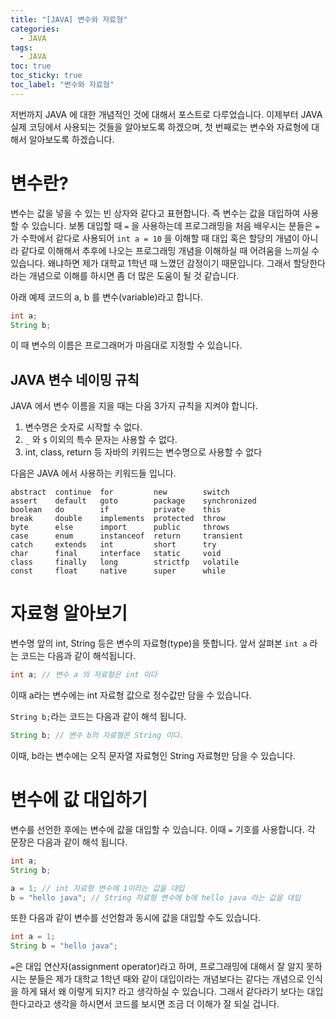 ```yaml
---
title: "[JAVA] 변수와 자료형"
categories:
  - JAVA
tags:
  - JAVA
toc: true
toc_sticky: true
toc_label: "변수와 자료형"
---
```


저번까지 JAVA 에 대한 개념적인 것에 대해서 포스트로 다루었습니다. 이제부터 JAVA 실제 코딩에서 사용되는 것들을 알아보도록 하겠으며, 첫 번째로는 변수와 자료형에 대해서 알아보도록 하겠습니다.

# 변수란?
변수는 값을 넣을 수 있는 빈 상자와 같다고 표현합니다. 즉 변수는 값을 대입하여 사용할 수 있습니다.
보통 대입할 때 `=` 을 사용하는데 프로그래밍을 처음 배우시는 분들은 `=` 가 수학에서 같다로 사용되어 `int a = 10` 을 이해할 때 대입 혹은 할당의 개념이 아니라 같다로 이해해서 추후에 나오는 프로그래밍 개념을 이해하실 때 어려움을 느끼실 수 있습니다. 왜냐하면 제가 대학교 1학년 때 느꼈던 감정이기 때문입니다. 그래서 할당한다라는 개념으로 이해를 하시면 좀 더 많은 도움이 될 것 같습니다.

아래 예제 코드의 a, b 를 변수(variable)라고 합니다.

``` java
int a;
String b; 
```

이 때 변수의 이름은 프로그래머가 마음대로 지정할 수 있습니다.

## JAVA 변수 네이밍 규칙
JAVA 에서 변수 이름을 지을 때는 다음 3가지 규칙을 지켜야 합니다.

1. 변수명은 숫자로 시작할 수 없다.
2. `_` 와 `$` 이외의 특수 문자는 사용할 수 없다.
3. int, class, return 등 자바의 키워드는 변수명으로 사용할 수 없다

다음은 JAVA 에서 사용하는 키워드들 입니다.

```
abstract  continue  for         new        switch
assert    default   goto        package    synchronized
boolean   do        if          private    this
break     double    implements  protected  throw
byte      else      import      public     throws
case      enum      instanceof  return     transient
catch     extends   int         short      try
char      final     interface   static     void
class     finally   long        strictfp   volatile
const     float     native      super      while
```

# 자료형 알아보기

변수명 앞의 int, String 등은 변수의 자료형(type)을 뜻합니다. 앞서 살펴본 `int a` 라는 코드는 다음과 같이 해석됩니다.

```java
int a; // 변수 a 의 자료형은 int 이다
```

이때 a라는 변수에는 int 자료형 값으로 정수값만 담을 수 있습니다.

`String b;`라는 코드는 다음과 같이 해석 됩니다.

```java
String b; // 변수 b의 자료형은 String 이다.
```

이때, b라는 변수에는 오직 문자열 자료형인 String 자료형만 담을 수 있습니다.

# 변수에 값 대입하기

변수를 선언한 후에는 변수에 값을 대입할 수 있습니다. 이때 `=` 기호를 사용합니다. 각 문장은 다음과 같이 해석 됩니다.

```java
int a;
String b;

a = 1; // int 자료형 변수에 1이라는 값을 대입
b = "hello java"; // String 자료형 변수에 b에 hello java 라는 값을 대입
```

또한 다음과 같이 변수를 선언함과 동시에 값을 대입할 수도 있습니다.

```java
int a = 1;
String b = "hello java";
```

`=`은 대입 연산자(assignment operator)라고 하며, 프로그래밍에 대해서 잘 알지 못하시는 분들은 제가 대학교 1학년 때와 같이 대입이라는 개념보다는 같다는 개념으로 인식을 하게 돼서 왜 이렇게 되지? 라고 생각하실 수 있습니다. 그래서 같다라기 보다는 대입한다고라고 생각을 하시면서 코드를 보시면 조금 더 이해가 잘 되실 겁니다.

